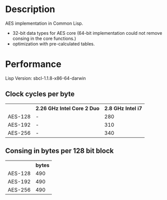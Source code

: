 # Description
AES implementation in Common Lisp.

- 32-bit data types for AES core (64-bit implementation could not remove consing in the core functions.)
- optimization with pre-calculated tables.

# Performance
Lisp Version: sbcl-1.1.8-x86-64-darwin

## Clock cycles per byte
<table>
<tr><th></th> <th>2.26 GHz Intel Core 2 Duo</th> <th>2.8 GHz Intel i7</th></tr>
<tr><td>AES-128</td> <td>-</td> <td>280</td></tr>
<tr><td>AES-192</td> <td>-</td> <td>310</td></tr>
<tr><td>AES-256</td> <td>-</td> <td>340</td></tr>
</table>

## Consing in bytes per 128 bit block
<table>
<tr><th></th> <th>bytes</th></tr>
<tr><td>AES-128</td> <td>490</td></tr>
<tr><td>AES-192</td> <td>490</td></tr>
<tr><td>AES-256</td> <td>490</td></tr>
</table>
